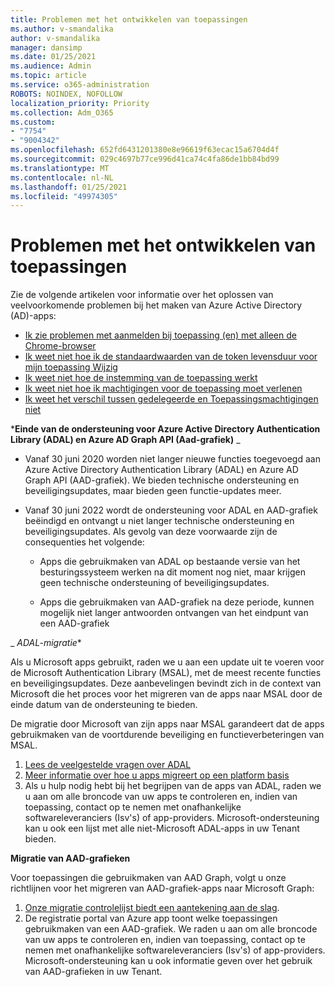 ```yaml
---
title: Problemen met het ontwikkelen van toepassingen
ms.author: v-smandalika
author: v-smandalika
manager: dansimp
ms.date: 01/25/2021
ms.audience: Admin
ms.topic: article
ms.service: o365-administration
ROBOTS: NOINDEX, NOFOLLOW
localization_priority: Priority
ms.collection: Adm_O365
ms.custom:
- "7754"
- "9004342"
ms.openlocfilehash: 652fd6431201380e8e96619f63ecac15a6704d4f
ms.sourcegitcommit: 029c4697b77ce996d41ca74c4fa86de1bb84bd99
ms.translationtype: MT
ms.contentlocale: nl-NL
ms.lasthandoff: 01/25/2021
ms.locfileid: "49974305"
---
```

# <a name="issues-developing-applications"></a>Problemen met het ontwikkelen van toepassingen

Zie de volgende artikelen voor informatie over het oplossen van veelvoorkomende problemen bij het maken van Azure Active Directory (AD)-apps:

- [Ik zie problemen met aanmelden bij toepassing (en) met alleen de Chrome-browser](https://docs.microsoft.com/office365/troubleshoot/miscellaneous/chrome-behavior-affects-applications) 
- [Ik weet niet hoe ik de standaardwaarden van de token levensduur voor mijn toepassing Wijzig](https://docs.microsoft.com/azure/active-directory/develop/registration-config-change-token-lifetime-how-to) 
- [Ik weet niet hoe de instemming van de toepassing werkt](https://docs.microsoft.com/azure/active-directory/application-dev-consent-framework) 
- [Ik weet niet hoe ik machtigingen voor de toepassing moet verlenen](https://docs.microsoft.com/azure/active-directory/manage-apps/configure-user-consent) 
- [Ik weet het verschil tussen gedelegeerde en Toepassingsmachtigingen niet](https://docs.microsoft.com/azure/active-directory/develop/delegated-and-app-perms)

***Einde van de ondersteuning voor Azure Active Directory Authentication Library (ADAL) en Azure AD Graph API (Aad-grafiek)** _

- Vanaf 30 juni 2020 worden niet langer nieuwe functies toegevoegd aan Azure Active Directory Authentication Library (ADAL) en Azure AD Graph API (AAD-grafiek). We bieden technische ondersteuning en beveiligingsupdates, maar bieden geen functie-updates meer.

- Vanaf 30 juni 2022 wordt de ondersteuning voor ADAL en AAD-grafiek beëindigd en ontvangt u niet langer technische ondersteuning en beveiligingsupdates. Als gevolg van deze voorwaarde zijn de consequenties het volgende:

    - Apps die gebruikmaken van ADAL op bestaande versie van het besturingssysteem werken na dit moment nog niet, maar krijgen geen technische ondersteuning of beveiligingsupdates.

    - Apps die gebruikmaken van AAD-grafiek na deze periode, kunnen mogelijk niet langer antwoorden ontvangen van het eindpunt van een AAD-grafiek

_ *ADAL-migratie**

Als u Microsoft apps gebruikt, raden we u aan een update uit te voeren voor de Microsoft Authentication Library (MSAL), met de meest recente functies en beveiligingsupdates. Deze aanbevelingen bevindt zich in de context van Microsoft die het proces voor het migreren van de apps naar MSAL door de einde datum van de ondersteuning te bieden. 

De migratie door Microsoft van zijn apps naar MSAL garandeert dat de apps gebruikmaken van de voortdurende beveiliging en functieverbeteringen van MSAL.

1. [Lees de veelgestelde vragen over ADAL](https://docs.microsoft.com/azure/active-directory/develop/msal-migration#frequently-asked-questions-faq) 
2. [Meer informatie over hoe u apps migreert op een platform basis](https://docs.microsoft.com/azure/active-directory/develop/msal-migration#frequently-asked-questions-faq) 
3. Als u hulp nodig hebt bij het begrijpen van de apps van ADAL, raden we u aan om alle broncode van uw apps te controleren en, indien van toepassing, contact op te nemen met onafhankelijke softwareleveranciers (Isv's) of app-providers. Microsoft-ondersteuning kan u ook een lijst met alle niet-Microsoft ADAL-apps in uw Tenant bieden.

**Migratie van AAD-grafieken**

Voor toepassingen die gebruikmaken van AAD Graph, volgt u onze richtlijnen voor het migreren van AAD-grafiek-apps naar Microsoft Graph:

1. [Onze migratie controlelijst biedt een aantekening aan de slag](https://docs.microsoft.com/graph/migrate-azure-ad-graph-planning-checklist). 
2. De registratie portal van Azure app toont welke toepassingen gebruikmaken van een AAD-grafiek. We raden u aan om alle broncode van uw apps te controleren en, indien van toepassing, contact op te nemen met onafhankelijke softwareleveranciers (Isv's) of app-providers. Microsoft-ondersteuning kan u ook informatie geven over het gebruik van AAD-grafieken in uw Tenant.







